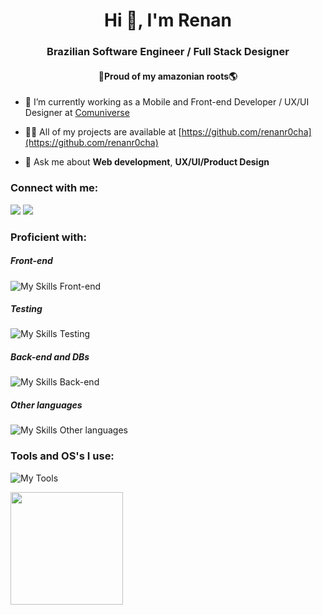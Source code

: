 <h1 align="center">Hi 👋, I'm Renan</h1>
<h3 align="center">Brazilian Software Engineer / Full Stack Designer</h3>
<h4 align="center">🌳Proud of my amazonian roots🌎</h3>



- 🔭 I’m currently working as a Mobile and Front-end Developer / UX/UI Designer at [Comuniverse](https://www.comuniverse.com.br/)

- 👨‍💻 All of my projects are available at [https://github.com/renanr0cha](https://github.com/renanr0cha)

- 💬 Ask me about **Web development**, **UX/UI/Product Design**

<h3 align="left">Connect with me:</h3>
<div>
<a href = "mailto:renanrochadev@gmail.com"><img src="https://img.shields.io/badge/Gmail-D14836?style=for-the-badge&logo=gmail&logoColor=white" target="_blank"></a>
<a href="https://linkedin.com/in/renanr0cha" target="_blank"><img src="https://img.shields.io/badge/-LinkedIn-%230077B5?style=for-the-badge&logo=linkedin&logoColor=white" target="_blank"></a>   
</div>

<h3 align="left">Proficient with:</h3>

<h5>Front-end</h5>

![My Skills Front-end](https://go-skill-icons.vercel.app/api/icons?i=js,html,css,ts,react,nextjs,nuxtjs,vue,vuetify,tailwind,astro,materialui,bootstrap,sass,styledcomponents)
<br>
<h5>Testing</h5>

![My Skills Testing](https://go-skill-icons.vercel.app/api/icons?i=jest,selenium,playwright)
<br>
<h5>Back-end and DBs</h5>

![My Skills Back-end](https://go-skill-icons.vercel.app/api/icons?i=nodejs,express,prisma,sqlite,mysql,postgres)
<br>
<h5>Other languages</h5>

![My Skills Other languages](https://go-skill-icons.vercel.app/api/icons?i=py,cs)


<h3 align="left">Tools and OS's I use:</h3>

![My Tools](https://go-skill-icons.vercel.app/api/icons?i=figma,vscode,visualstudio,androidstudio,webstorm,bash,docker,git,github,npm,datagrip,insomnia,postman,vercel,vite,yarn,codepen,discord,jira,miro,edge,chrome,excel,gmail,notion,obsidian,windows,apple,linux,ubuntu)


<div>
<a href="https://github.com/renanr0cha">
<img height="180em" src="https://github-readme-stats.vercel.app/api/top-langs/?username=renanr0cha&layout=compact&langs_count=7&theme=dracula"/>
</div>

